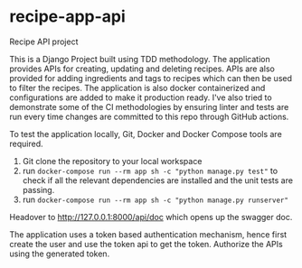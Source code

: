 # recipe-app-api
Recipe API project

This is a Django Project built using TDD methodology. The application provides APIs for creating, updating and deleting recipes. APIs are also provided for adding ingredients and tags to recipes which can then be used to filter the recipes. The application is also docker containerized and configurations are added to make it production ready. I've also tried to demonstrate some of the CI methodologies by ensuring linter and tests are run every time changes are committed to this repo through GitHub actions.

To test the application locally, Git, Docker and Docker Compose tools are required.

1. Git clone the repository to your local workspace
2. run `docker-compose run --rm app sh -c "python manage.py test"` to check if all the relevant dependencies are installed and the unit tests are passing.
3. run `docker-compose run --rm app sh -c "python manage.py runserver"`

Headover to http://127.0.0.1:8000/api/doc which opens up the swagger doc.

The application uses a token based authentication mechanism, hence first create the user and use the token api to get the token. Authorize the APIs using the generated token.
